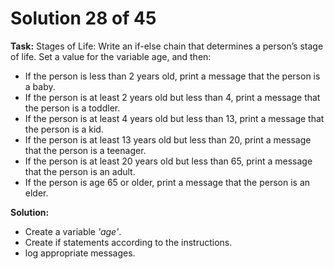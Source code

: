# Solution 28 of 45

**Task:** Stages of Life: Write an if-else chain that determines a person’s stage of life. Set a value for the variable age, and then:
- If the person is less than 2 years old, print a message that the person is a baby.
- If the person is at least 2 years old but less than 4, print a message that the person is a toddler.
- If the person is at least 4 years old but less than 13, print a message that the person is a kid.
- If the person is at least 13 years old but less than 20, print a message that the person is a teenager.
- If the person is at least 20 years old but less than 65, print a message that the person is an adult.
- If the person is age 65 or older, print a message that the person is an elder.

**Solution:**
- Create a variable *'age'*.
- Create if statements according to the instructions.
- log appropriate messages.